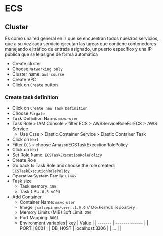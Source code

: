 # ECS

## Cluster
Es como una red general en la que se encuentran todos nuestros servicios, que a su vez cada servicio ejecutan las tareas que contiene contenedores manejando el tráfico de entrada asignado, un puerto específico y una IP pública que se le asigne de forma automática.

- Create cluster
- Choose `Networking only`
- Cluster name: `aws course`
- Create VPC
- Click on `Create` button

### Create task definition
- Click on `Create new Task Definition`
- Choose `Fargate`
- Task Definition Name: `msvc-user`
- Task Role > IAM Console > filter ECS > AWSServiceRoleForECS > AWS Service 
	- Use Case > Elastic Container Service > Elastic Container Task
- Click on `Next`
- Filter `ECS` > choose AmazonECSTaskExecutionRolePolicy
- Click on `Next`
- Set Role Name: `ECSTaskExecutionRolePolicy`
- Create Role
- Go back to Task Role and choose the role created: `ECSTaskExecutionRolePolicy`
- Operative System Family: `Linux`
- Task size
	- Task memory: `1GB`
	- Task CPU: `0.5 vCPU`
- Add Container
	- Container Name: `msvc-user`
	- Image: `jcalvopinam/user:;1.0.0` // Dockerhub repository
	- Memory Limits (MiB) Soft Limit: `256`
	- Port Mapping: `8001`
	- Environment variables
| key     | Value          |
| ------- | -------------- |
| PORT    | 8001           |
| DB_HOST | localhost:3306 | 
| ...     |                |
	